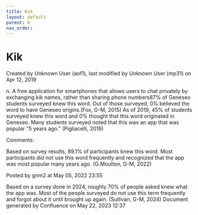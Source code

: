 ```yaml
---
title: Kik
layout: default
parent: K
nav_order:
---
```


# Kik

Created by  Unknown User (aof1), last modified by  Unknown User (mp31) on Apr 12, 2019

n. A free application for smartphones that allows users to chat privately by exchanging kik names, rather than sharing phone numbers87% of Geneseo students surveyed knew this word. Out of those surveyed, 0% believed the word to have Geneseo origins.(Fox, G-M, 2015) As of 2019, 45% of students surveyed knew this word and 0% thought that this word originated in Geneseo. Many students surveyed noted that this was an app that was popular &quot;5 years ago.&quot; (Pigliacelli, 2019)

Comments:

Based on survey results, 89.1% of participants knew this word. Most participants did not use this word frequently and recognized that the app was most popular many years ago. (G.Moulton, G-M, 2022)

Posted by gnm2 at May 05, 2022 23:55

Based on a survey done in 2024, roughly 70% of people asked knew what the app was. Most of the people surveyed do not use this term frequently and forgot about it until brought up again. (Sullivan, G-M, 2024)
Document generated by Confluence on May 22, 2023 12:37



